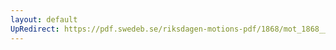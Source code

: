```yaml
---
layout: default
UpRedirect: https://pdf.swedeb.se/riksdagen-motions-pdf/1868/mot_1868__ak__00122.pdf
---
```


